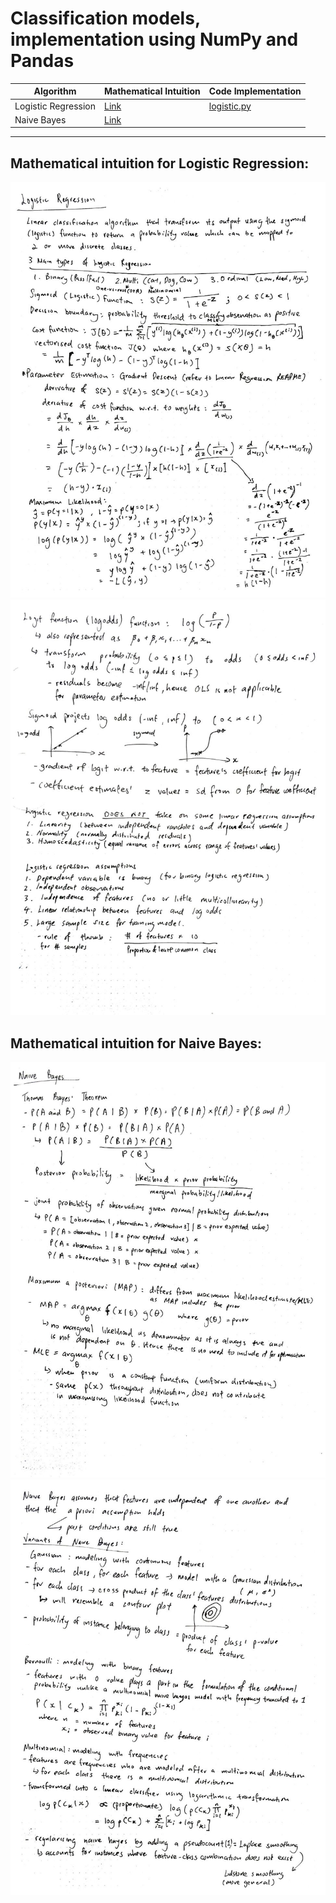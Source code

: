 # Classification models, implementation using NumPy and Pandas

| Algorithm                 | Mathematical Intuition     | Code Implementation |
| ------------------------- | -------------------------- | ------------------- |
| Logistic Regression | [Link](#mathematical-intuition-for-logistic-regression) | [logistic.py](logistic.py)
| Naive Bayes         | [Link](#mathematical-intuition-for-naive-bayes)         |

---

## Mathematical intuition for Logistic Regression:
![](../assets/classification/log_reg1.jpg)
![](../assets/classification/log_reg2.jpg)

## Mathematical intuition for Naive Bayes:
![](../assets/classification/naive_1.jpg)
![](../assets/classification/naive_2.jpg)